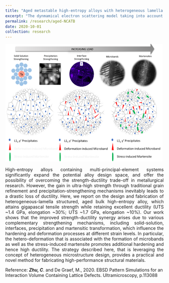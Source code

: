 ```yaml
---
title: "Aged metastable high-entropy alloys with heterogeneous lamella structure for superior strength-ductility synergy"
excerpt: "The dynmamical electron scattering model taking into account of interaction volume effect and depth-dependent local distortion of crystal lattice <br/><img src='/images/aged-ncatb.png'>"
permalink: /research/aged-NCATB
date: 2020-10-01
collection: research
---
```


<img src='/images/aged-ncatb.png' alt="NCATB deformation mechanism" width="500" height="375"> 

<p style="text-align: justify">  High-entropy alloys containing multi-principal-element systems significantly expand the potential alloy design space, and offer the possibility of overcoming the strength-ductility trade-off in metallurgical research. However, the gain in ultra-high strength through traditional grain refinement and precipitation-strengthening mechanisms inevitably leads to a drastic loss of ductility. Here, we report on the design and fabrication of heterogeneous-lamella structured, aged bulk high-entropy alloy, which attains gigapascal tensile strength while retaining excellent ductility (UTS ~1.4 GPa, elongation ~30%; UTS ~1.7 GPa, elongation ~10%). Our work shows that the improved strength-ductility synergy arises due to various complementary strengthening mechanisms, including solid-solution, interfaces, precipitation and martensitic transformation, which influence the hardening and deformation processes at different strain levels. In particular, the hetero-deformation that is associated with the formation of microbands as well as the stress-induced martensite promotes additional hardening and hence high ductility. The strategy described here, that is leveraging the concept of heterogeneous microstructure design, provides a practical and novel method for fabricating high-performance structural materials. </p>

Reference: ***Zhu, C***. and De Graef, M., 2020. EBSD Pattern Simulations for an Interaction Volume Containing Lattice Defects. Ultramicroscopy, p.113088